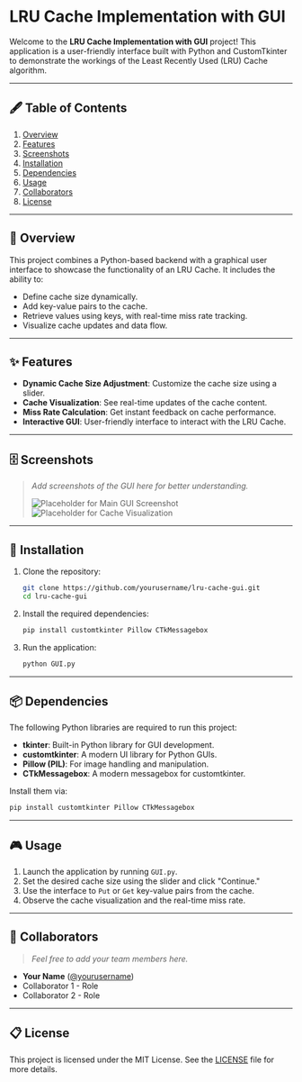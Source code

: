 # LRU Cache Implementation with GUI

Welcome to the **LRU Cache Implementation with GUI** project! This application is a user-friendly interface built with Python and CustomTkinter to demonstrate the workings of the Least Recently Used (LRU) Cache algorithm.

---

## 🖋️ Table of Contents
1. [Overview](#---overview)
2. [Features](#features)
3. [Screenshots](#screenshots)
4. [Installation](#installation)
5. [Dependencies](#dependencies)
6. [Usage](#usage)
7. [Collaborators](#collaborators)
8. [License](#license)

---
## 📜 Overview

This project combines a Python-based backend with a graphical user interface to showcase the functionality of an LRU Cache. It includes the ability to:
- Define cache size dynamically.
- Add key-value pairs to the cache.
- Retrieve values using keys, with real-time miss rate tracking.
- Visualize cache updates and data flow.

---

## ✨ Features

- **Dynamic Cache Size Adjustment**: Customize the cache size using a slider.
- **Cache Visualization**: See real-time updates of the cache content.
- **Miss Rate Calculation**: Get instant feedback on cache performance.
- **Interactive GUI**: User-friendly interface to interact with the LRU Cache.
  
---

## 🗄️ Screenshots

> _Add screenshots of the GUI here for better understanding._
>
> ![Placeholder for Main GUI Screenshot](./images/main_gui_placeholder.png)
> ![Placeholder for Cache Visualization](./images/cache_visual_placeholder.png)

---

## 🚀 Installation

1. Clone the repository:
   
   ```bash
   git clone https://github.com/yourusername/lru-cache-gui.git
   cd lru-cache-gui
   ```
3. Install the required dependencies:
   
   ```bash
   pip install customtkinter Pillow CTkMessagebox
   ```
4. Run the application:
   
   ```bash
   python GUI.py
   ```

---

## 📦 Dependencies

The following Python libraries are required to run this project:
- **tkinter**: Built-in Python library for GUI development.
- **customtkinter**: A modern UI library for Python GUIs.
- **Pillow (PIL)**: For image handling and manipulation.
- **CTkMessagebox**: A modern messagebox for customtkinter.

Install them via:
```bash
pip install customtkinter Pillow CTkMessagebox
```

---

## 🎮 Usage

1. Launch the application by running `GUI.py`.
2. Set the desired cache size using the slider and click "Continue."
3. Use the interface to `Put` or `Get` key-value pairs from the cache.
4. Observe the cache visualization and the real-time miss rate.

---

## 🩵 Collaborators

> _Feel free to add your team members here._

- **Your Name** ([@yourusername](https://github.com/yourusername))
- Collaborator 1 - Role
- Collaborator 2 - Role

---

## 📋 License

This project is licensed under the MIT License. See the [LICENSE](./LICENSE) file for more details.


